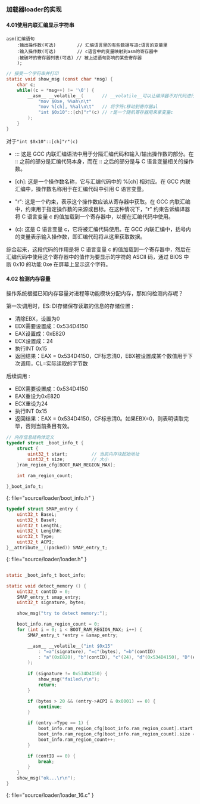### 加载器loader的实现

#### 4.01使用内联汇编显示字符串

```
asm(汇编语句
    :输出操作数(可选)        // 汇编语言里的有些数据写道c语言的变量里
    :输入操作数(可选)        // c语言中的变量映射到asm的寄存器中
    :被破坏的寄存器列表(可选) // 被上述语句影响的某些寄存器
    );
```

```c
// 接受一个字符串并打印
static void show_msg (const char *msg) {
    char c;
    while((c = *msg++) != '\0') {
        __asm__ __volatile__(       // __volatile__可以让编译器不对代码进行优化
            "mov $0xe, %%ah\n\t"    
            "mov %[ch], %%al\n\t"   // 将字符c移动到寄存器al
            "int $0x10"::[ch]"r"(c) // r是一个随机寄存器用来拿变量c
        );
    }
}
```
对于`"int $0x10"::[ch]"r"(c)`
- ::: 这是 GCC 内联汇编语法中用于分隔汇编代码和输入/输出操作数的部分。在 :: 之前的部分是汇编代码本身，而在 :: 之后的部分是与 C 语言变量相关的操作数。

- [ch]: 这是一个操作数名称，它与汇编代码中的 %[ch] 相对应。在 GCC 内联汇编中，操作数名称用于在汇编代码中引用 C 语言变量。

- "r": 这是一个约束，表示这个操作数应该从寄存器中获取。在 GCC 内联汇编中，约束用于指定操作数的来源或目标。在这种情况下，"r" 约束告诉编译器将 C 语言变量 c 的值加载到一个寄存器中，以便在汇编代码中使用。

- (c): 这是 C 语言变量 c，它将被汇编代码使用。在 GCC 内联汇编中，括号内的变量表示输入操作数，即汇编代码将从这里获取数据。

综合起来，这段代码的作用是将 C 语言变量 c 的值加载到一个寄存器中，然后在汇编代码中使用这个寄存器中的值作为要显示的字符的 ASCII 码，通过 BIOS 中断 0x10 的功能 0xe 在屏幕上显示这个字符。

#### 4.02 检测内存容量

操作系统根据已知内存容量对进程等功能模块分配内存，那如何检测内存呢？

第一次调用时，ES: DI存储保存读取的信息的存储位置
: 
- 清除EBX，设置为0
- EDX需要设置成：0x534D4150
- EAX设置成：0xE820
- ECX设置成：24
- 执行INT 0x15
- 返回结果：EAX = 0x534D4150，CF标志清0，EBX被设置成某个数值用于下次调用，CL=实际读取的字节数


后续调用
: 
- EDX需要设置成：0x534D4150
- EAX重设为0xE820
- ECX重设为24
- 执行INT 0x15
- 返回结果：EAX = 0x534D4150，CF标志清0。如果EBX=0，则表明读取完毕，否则当前条目有效。


```c
// 内存信息结构体定义
typedef struct _boot_info_t {
    struct {
        uint32_t start;         // 当前内存块起始地址
        uint32_t size;          // 大小
    }ram_region_cfg[BOOT_RAM_REGION_MAX];

    int ram_region_count;

}_boot_info_t;
```
{: file="source/loader/boot_info.h" }


```c
typedef struct SMAP_entry {
    uint32_t BaseL;
    uint32_t BaseH;
    uint32_t LengthL;
    uint32_t LengthH;
    uint32_t Type;
    uint32_t ACPI;
}__attribute__((packed)) SMAP_entry_t;
```
{: file="source/loader/loader.h" }

```c

static _boot_info_t boot_info;

static void detect_memory () {
    uint32_t contID = 0;
    SMAP_entry_t smap_entry;
    uint32_t signature, bytes;

    show_msg("try to detect memory:");

    boot_info.ram_region_count = 0;
    for (int i = 0; i < BOOT_RAM_REGION_MAX; i++) {
        SMAP_entry_t *entry = &smap_entry;

        __asm__ __volatile__("int $0x15" 
            : "=a"(signature), "=c"(bytes), "=b"(contID) 
            : "a"(0xE820), "b"(contID), "c"(24), "d"(0x534D4150), "D"(entry)
        );
    
        if (signature != 0x534D4150) {
            show_msg("failed\r\n");
            return;
        }

        if (bytes > 20 && (entry->ACPI & 0x0001) == 0) {
            continue;
        }

        if (entry->Type == 1) {
            boot_info.ram_region_cfg[boot_info.ram_region_count].start = entry->BaseL;
            boot_info.ram_region_cfg[boot_info.ram_region_count].size = entry->LengthL;
            boot_info.ram_region_count++;
        }

        if (contID == 0) {
            break;
        }
    }
    show_msg("ok...\r\n");
}
```
{: file="source/loader/loader_16.c" }


